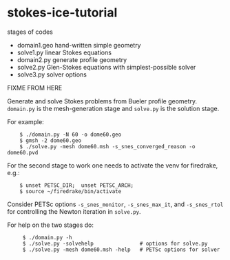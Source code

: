 # stokes-ice-tutorial

stages of codes
  * domain1.geo  hand-written simple geometry
  * solve1.py    linear Stokes equations
  * domain2.py   generate profile geometry
  * solve2.py    Glen-Stokes equations with simplest-possible solver
  * solve3.py    solver options

FIXME FROM HERE

Generate and solve Stokes problems from Bueler profile geometry.  `domain.py`
is the mesh-generation stage and `solve.py` is the solution stage.

For example:

        $ ./domain.py -N 60 -o dome60.geo
        $ gmsh -2 dome60.geo
        $ ./solve.py -mesh dome60.msh -s_snes_converged_reason -o dome60.pvd

For the second stage to work one needs to activate the venv for firedrake, e.g.:

        $ unset PETSC_DIR;  unset PETSC_ARCH;
        $ source ~/firedrake/bin/activate

Consider PETSc options `-s_snes_monitor`, `-s_snes_max_it`, and `-s_snes_rtol`
for controlling the Newton iteration in `solve.py`.

For help on the two stages do:

         $ ./domain.py -h
         $ ./solve.py -solvehelp               # options for solve.py
         $ ./solve.py -mesh dome60.msh -help   # PETSc options for solver
